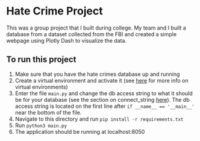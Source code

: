 # Hate Crime Project
This was a group project that I built during college. My team and I built a database from a dataset
collected from the FBI and created a simple webpage using Plotly Dash to visualize the data.

## To run this project
1. Make sure that you have the hate crimes database up and running
2. Create a virtual environment and activate it (see [here](https://virtualenv.pypa.io/en/latest/) for more info on virtual environments)
3. Enter the file `main.py` and change the db access string to what it should be for your database (see the section on connect_string [here](https://pythondata.com/quick-tip-sqlalchemy-for-mysql-and-pandas/)). The db access string is located on the first line after `if __name__ == '__main__'` near the bottom of the file.
3. Navigate to this directory and run `pip install -r requirements.txt`
4. Run `python3 main.py`
5. The application should be running at localhost:8050
